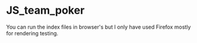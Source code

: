 ﻿# JS_team_poker
You can run the index files in browser's but I only have used Firefox mostly for rendering testing.
